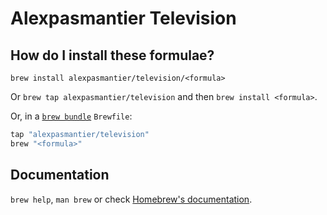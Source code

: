 # Alexpasmantier Television

## How do I install these formulae?

`brew install alexpasmantier/television/<formula>`

Or `brew tap alexpasmantier/television` and then `brew install <formula>`.

Or, in a [`brew bundle`](https://github.com/Homebrew/homebrew-bundle) `Brewfile`:

```ruby
tap "alexpasmantier/television"
brew "<formula>"
```

## Documentation

`brew help`, `man brew` or check [Homebrew's documentation](https://docs.brew.sh).
